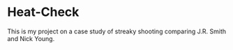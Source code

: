 # Heat-Check
This is my project on a case study of streaky shooting comparing J.R. Smith and Nick Young.
